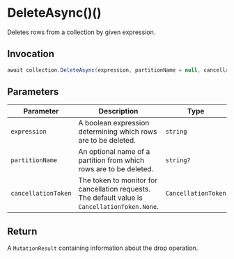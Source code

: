 # DeleteAsync()()

Deletes rows from a collection by given expression.

## Invocation

```c#
await collection.DeleteAsync(expression, partitionName = null, cancellationToken = default);
```

## Parameters

| Parameter           | Description                                                                                                 | Type                            | Required |
| ------------------- | ----------------------------------------------------------------------------------------------------------- | ------------------------------- | -------- |
| `expression`        | A boolean expression determining which rows are to be deleted.                                              | `string`                        | True     |
| `partitionName`     | An optional name of a partition from which rows are to be deleted.                                          | `string?`                       | False    |
| `cancellationToken` | The token to monitor for cancellation requests. The default value is `CancellationToken.None`.              | `CancellationToken`             | False    |

## Return

A `MutationResult` containing information about the drop operation.
